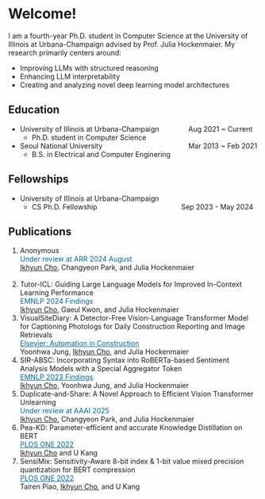 <style>
r { color: Red }
o { color: Orange }
g { color: Green }
c { color: Cyan }
blue { color: Blue }
customb { color: #006699 }
</style>

# Welcome!
I am a fourth-year Ph.D. student in Computer Science at the University of Illinois at Urbana-Champaign advised by Prof. Julia Hockenmaier. My research primarily centers around: 
- Improving LLMs with structured reasoning
- Enhancing LLM interpretability
- Creating and analyzing novel deep learning model architectures

## Education
- University of Illinois at Urbana-Champaign &nbsp;&nbsp;&nbsp;&nbsp;&nbsp;&nbsp;&nbsp;&nbsp;&nbsp;&nbsp;&nbsp;&nbsp;&nbsp; Aug 2021 ~ Current
  - Ph.D. student in Computer Science								       		
- Seoul National University  &nbsp;&nbsp;&nbsp;&nbsp;&nbsp;&nbsp;&nbsp;&nbsp;&nbsp;&nbsp;&nbsp;&nbsp;&nbsp;&nbsp;&nbsp;&nbsp;&nbsp;&nbsp;&nbsp;&nbsp;&nbsp;&nbsp;&nbsp;&nbsp;&nbsp;&nbsp;&nbsp;&nbsp;&nbsp;&nbsp;&nbsp;&nbsp;&nbsp;&nbsp;&nbsp;&nbsp;&nbsp;&nbsp;&nbsp;&nbsp;&nbsp;&nbsp; Mar 2013 ~ Feb 2021
  - B.S. in Electrical and Computer Enginering

## Fellowships
- University of Illinois at Urbana-Champaign
  - CS Ph.D. Fellowship &nbsp;&nbsp;&nbsp;&nbsp;&nbsp;&nbsp;&nbsp;&nbsp;&nbsp;&nbsp;&nbsp;&nbsp;&nbsp;&nbsp;&nbsp;&nbsp;&nbsp;&nbsp;&nbsp;&nbsp;&nbsp;&nbsp;&nbsp;&nbsp;&nbsp;&nbsp;&nbsp;&nbsp;&nbsp;&nbsp;&nbsp;&nbsp;&nbsp;&nbsp;&nbsp;&nbsp;&nbsp;&nbsp;&nbsp;&nbsp;&nbsp; Sep 2023 - May 2024

## Publications
1. Anonymous <br><customb>Under review at ARR 2024 August</customb><br><ins>Ikhyun Cho</ins>, Changyeon Park, and Julia Hockenmaier<br><br>
3. Tutor-ICL: Guiding Large Language Models for Improved In-Context Learning Performance <br><customb>EMNLP 2024 Findings</customb><br><ins>Ikhyun Cho</ins>, Gaeul Kwon, and Julia Hockenmaier
4. VisualSiteDiary: A Detector-Free Vision-Language Transformer Model for Captioning Photologs for Daily Construction Reporting and Image Retrievals<br><a href="https://www.sciencedirect.com/science/article/pii/S092658052400219X" style="color: #006699;">Elsevier: Automation in Construction</a><br>Yoonhwa Jung, <ins>Ikhyun Cho</ins>, and Julia Hockenmaier
5. SIR-ABSC: Incorporating Syntax into RoBERTa-based Sentiment Analysis Models with a Special Aggregator Token<br><a href="https://aclanthology.org/2023.findings-emnlp.572/" style="color: #006699;">EMNLP 2023 Findings</a><br><ins>Ikhyun Cho</ins>, Yoonhwa Jung, and Julia Hockenmaier
6. Duplicate-and-Share: A Novel Approach to Efficient Vision Transformer Unlearning<br><customb>Under review at AAAI 2025</customb><br><ins>Ikhyun Cho</ins>, Changyeon Park, and Julia Hockenmaier
7. Pea-KD: Parameter-efficient and accurate Knowledge Distillation on BERT<br><a href="https://journals.plos.org/plosone/article?id=10.1371/journal.pone.0263592" style="color: #006699;">PLOS ONE 2022</a><br><ins>Ikhyun Cho</ins> and U Kang
8. SensiMix: Sensitivity-Aware 8-bit index & 1-bit value mixed precision quantization for BERT compression<br><a href="https://journals.plos.org/plosone/article?id=10.1371/journal.pone.0265621" style="color: #006699;">PLOS ONE 2022</a><br>Tairen Piao, <ins>Ikhyun Cho</ins>, and U Kang
